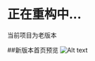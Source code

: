 # 正在重构中...

当前项目为老版本

##新版本首页预览
![Alt text](https://github.com/muwenzi/photography-website/blob/master/img/new_index.jpg)


